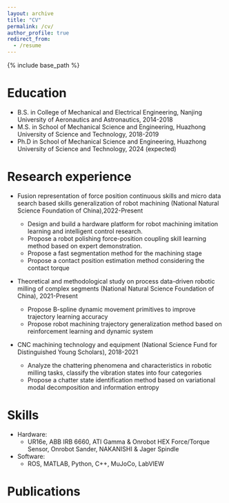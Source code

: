 ```yaml
---
layout: archive
title: "CV"
permalink: /cv/
author_profile: true
redirect_from:
  - /resume
---
```


{% include base_path %}

Education
======
* B.S. in College of Mechanical and Electrical Engineering, Nanjing University of Aeronautics and Astronautics, 2014-2018
* M.S. in School of Mechanical Science and Engineering, Huazhong University of Science and Technology, 2018-2019
* Ph.D in School of Mechanical Science and Engineering, Huazhong University of Science and Technology, 2024 (expected)

Research experience
======
* Fusion representation of force position continuous skills and micro data search based skills
generalization of robot machining (National Natural Science Foundation of China),2022-Present
  * Design and build a hardware platform for robot machining imitation learning and intelligent control research.
  * Propose a robot polishing force-position coupling skill learning method based on expert demonstration.
  * Propose a fast segmentation method for the machining stage
  * Propose a contact position estimation method considering the contact torque

* Theoretical and methodological study on process data-driven robotic milling of complex
segments (National Natural Science Foundation of China), 2021-Present
  * Propose B-spline dynamic movement primitives to improve trajectory learning accuracy
  * Propose robot machining trajectory generalization method based on reinforcement learning and dynamic system

* CNC machining technology and equipment (National Science Fund for Distinguished Young
Scholars), 2018-2021
  * Analyze the chattering phenomena and characteristics in robotic milling tasks, classify the vibration states into four categories
  * Propose a chatter state identification method based on variational modal decomposition and information entropy
  
Skills
======
* Hardware:
  * UR16e, ABB IRB 6660, ATI Gamma & Onrobot HEX Force/Torque Sensor, Onrobot Sander, NAKANISHI & Jager Spindle
* Software:
  * ROS, MATLAB, Python, C++, MuJoCo, LabVIEW

Publications
======
 

  
  

